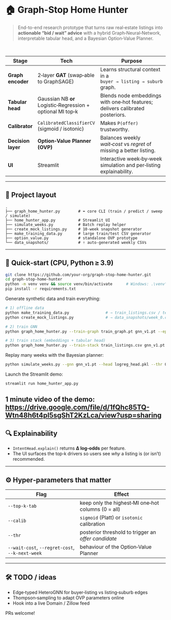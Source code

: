 # 🏠 Graph-Stop Home Hunter

> End-to-end research prototype that turns raw real‑estate listings into **actionable “bid / wait” advice** with a hybrid Graph‑Neural‑Network, interpretable tabular head, and a Bayesian Option‑Value Planner.

&nbsp;

| Stage | Tech | Purpose |
|-------|------|---------|
| **Graph encoder** | 2‑layer **GAT** (swap‑able to GraphSAGE) | Learns structural context in a `buyer → listing → suburb` graph. |
| **Tabular head** | Gaussian NB **or** Logistic‑Regression + optional MI top‑k | Blends node embeddings with one‑hot features; delivers calibrated posteriors. |
| **Calibrator** | `CalibratedClassifierCV` (sigmoid / isotonic) | Makes `P(offer)` trustworthy. |
| **Decision layer** | **Option‑Value Planner (OVP)** | Balances weekly *wait‑cost* vs *regret* of missing a better listing. |
| **UI** | Streamlit | Interactive week‑by‑week simulation and per‑listing explainability. |

---

## 🌱 Project layout

```
.
├── graph_home_hunter.py        # ⬅ core CLI (train / predict / sweep / simulate)
├── home_hunter_app.py          # Streamlit UI
├── simulate_weeks.py           # Batch replay helper
├── create_mock_listings.py     # 10‑week snapshot generator
├── make_training_data.py       # large train/test CSV generator
├── option_value.py             # standalone OVP prototype
└── data_snapshots/             # ⇡ auto‑generated weekly CSVs
```

---

## 🚀 Quick‑start (CPU, Python ≥ 3.9)

```bash
git clone https://github.com/your-org/graph-stop-home-hunter.git
cd graph-stop-home-hunter
python -m venv venv && source venv/bin/activate      # Windows: .\venv\Scripts\activate
pip install -r requirements.txt
```

Generate synthetic data and train everything:

```bash
# 1) offline data
python make_training_data.py                # ⇢ train_listings.csv / test_listings.csv
python create_mock_listings.py              # ⇢ data_snapshots/week_0.csv … week_9.csv

# 2) train GNN
python graph_home_hunter.py --train-graph train_graph.pt gnn_v1.pt --epochs 150 --patience 50 --lr 1e-3

# 3) train stack (embeddings + tabular head)
python graph_home_hunter.py --train-stack train_listings.csv gnn_v1.pt logreg_head.pkl --stack-model logreg --calib sigmoid
```

Replay many weeks with the Bayesian planner:

```bash
python simulate_weeks.py --gnn gnn_v1.pt --head logreg_head.pkl --thr 0.95 --wait-cost 0.02 --regret-cost 0.2 week_0.csv week_1.csv week_2.csv week_3.csv week_4.csv week_5.csv week_6.csv week_7.csv week_8.csv week_9.csv
```

Launch the Streamlit demo:

```bash
streamlit run home_hunter_app.py
```
1 minute video of the demo: https://drive.google.com/file/d/1fQhc85TQ-Wtn48h6t4pI5sgShT2KzLca/view?usp=sharing
---

## 🔍 Explainability

* `IntentHead.explain()` returns **Δ log‑odds** per feature.  
* The UI surfaces the top‑k drivers so users see *why* a listing is (or isn’t) recommended.
---

## ⚙️ Hyper‑parameters that matter

| Flag | Effect |
|------|--------|
| `--top-k-tab` | keep only the highest‑MI one‑hot columns (0 = all) |
| `--calib` | `sigmoid` (Platt) or `isotonic` calibration |
| `--thr` | posterior threshold to trigger an *offer candidate* |
| `--wait-cost`, `--regret-cost`, `--k-next-week` | behaviour of the Option‑Value Planner |

---

## 🛠️ TODO / ideas

* Edge‑typed HeteroGNN for buyer‑listing vs listing‑suburb edges  
* Thompson‑sampling to adapt OVP parameters online  
* Hook into a live Domain / Zillow feed  

PRs welcome!
